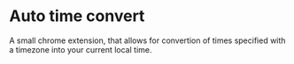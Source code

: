 # Auto time convert

A small chrome extension, that allows for convertion of times specified with a timezone into your current local time.